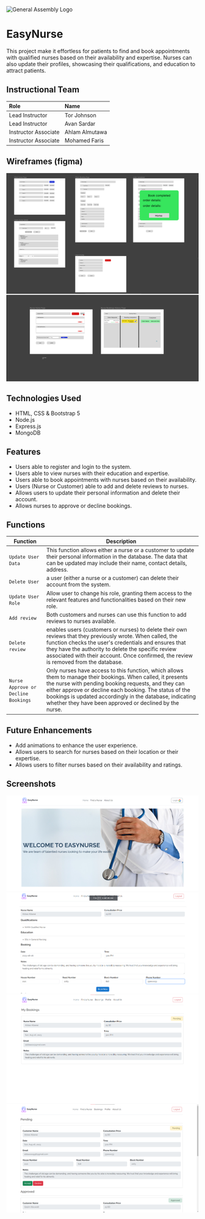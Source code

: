 ![General Assembly Logo](https://i.imgur.com/XseXU8J.png)

# EasyNurse

This project make it effortless for patients to find and book appointments with qualified nurses based on their availability and expertise. Nurses can also update their profiles, showcasing their qualifications, and education to attract patients.

## Instructional Team

|Role        | Name            |
|:--         | :--             |
|Lead Instructor | Tor Johnson |
|Lead Instructor | Avan Sardar |
|Instructor Associate | Ahlam Almutawa |
|Instructor Associate | Mohamed Faris |

## Wireframes (figma)
![Screenshot 1](images/userSideDesign.png)
![Screenshot 2](images/nurseSideDesign.png)

## Technologies Used

- HTML, CSS & Bootstrap 5
- Node.js
- Express.js
- MongoDB

## Features

- Users able to register and login to the system.
- Users able to view nurses with their education and expertise.
- Users able to book appointments with nurses based on their availability.
- Users (Nurse or Customer) able to add and delete reviews to nurses.
- Allows users to update their personal information and delete their account.
- Allows nurses to approve or decline bookings.



## Functions

| Function | Description|
| ----------------------- | ---------------------------------------------------------------------------------------------------------------------------------------------------------------------------------------------------------------------------------------------------------------------------------------------------------------------------------- |
| `Update User Data` | This function allows either a nurse or a customer to update their personal information in the database. The data that can be updated may include their name, contact details, address.|
| `Delete User` | a user (either a nurse or a customer) can delete their account from the system. |
| `Update User Role` | Allow user to change his role, granting them access to the relevant features and functionalities based on their new role. |
| `Add review` | Both customers and nurses can use this function to add reviews to nurses available. |
| `Delete review` | enables users (customers or nurses) to delete their own reviews that they previously wrote. When called, the function checks the user's credentials and ensures that they have the authority to delete the specific review associated with their account. Once confirmed, the review is removed from the database.|
| `Nurse Approve or Decline Bookings`| Only nurses have access to this function, which allows them to manage their bookings. When called, it presents the nurse with pending booking requests, and they can either approve or decline each booking. The status of the bookings is updated accordingly in the database, indicating whether they have been approved or declined by the nurse. |

## Future Enhancements

- Add animations to enhance the user experience.
- Allows users to search for nurses based on their location or their expertise.
- Allows users to filter nurses based on their availability and ratings.

## Screenshots
![Screenshot 1](images/screenshot1.png)
![Screenshot 2](images/screenshot2.png)
![Screenshot 3](images/screenshot3.png)
![Screenshot 4](images/screenshot4.png)